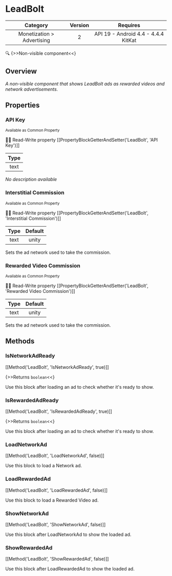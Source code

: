 # LeadBolt

| Category | Version | Requires |
|:--------:|:-------:|:--------:|
|Monetization > Advertising|2|API 19 - Android 4.4 - 4.4.4 KitKat|

:mag: {>>Non-visible component<<}

## Overview

_A non-visible component that shows LeadBolt ads as rewarded videos and network advertisements._

## Properties

### API Key

<small>Available as Common Property</small>

:eyes::pencil: Read-Write property
[[PropertyBlockGetterAndSetter('LeadBolt', 'API Key')]]

| Type |
|:----:|
|text|

_No description available_

### Interstitial Commission

<small>Available as Common Property</small>

:eyes::pencil: Read-Write property
[[PropertyBlockGetterAndSetter('LeadBolt', 'Interstitial Commission')]]

| Type | Default |
|:----:|:-------:|
|text|unity|

Sets the ad network used to take the commission.

### Rewarded Video Commission

<small>Available as Common Property</small>

:eyes::pencil: Read-Write property
[[PropertyBlockGetterAndSetter('LeadBolt', 'Rewarded Video Commission')]]

| Type | Default |
|:----:|:-------:|
|text|unity|

Sets the ad network used to take the commission.

## Methods

### IsNetworkAdReady



[[Method('LeadBolt', 'IsNetworkAdReady', true)]]

{>>Returns `boolean`<<}


Use this block after loading an ad to check whether it's ready to show.

### IsRewardedAdReady



[[Method('LeadBolt', 'IsRewardedAdReady', true)]]

{>>Returns `boolean`<<}


Use this block after loading an ad to check whether it's ready to show.

### LoadNetworkAd



[[Method('LeadBolt', 'LoadNetworkAd', false)]]

Use this block to load a Network ad.

### LoadRewardedAd



[[Method('LeadBolt', 'LoadRewardedAd', false)]]

Use this block to load a Rewarded Video ad.

### ShowNetworkAd



[[Method('LeadBolt', 'ShowNetworkAd', false)]]

Use this block after LoadNetworkAd to show the loaded ad.

### ShowRewardedAd



[[Method('LeadBolt', 'ShowRewardedAd', false)]]

Use this block after LoadRewardedAd to show the loaded ad.